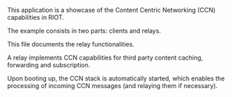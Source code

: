 This application is a showcase of the Content Centric Networking (CCN) capabilities in RIOT.

The example consists in two parts: clients and relays.

This file documents the relay functionalities.

A relay implements CCN capabilities for third party content caching, forwarding and subscription.

Upon booting up, the CCN stack is automatically started, which enables the processing of incoming CCN messages (and relaying them if necessary).
